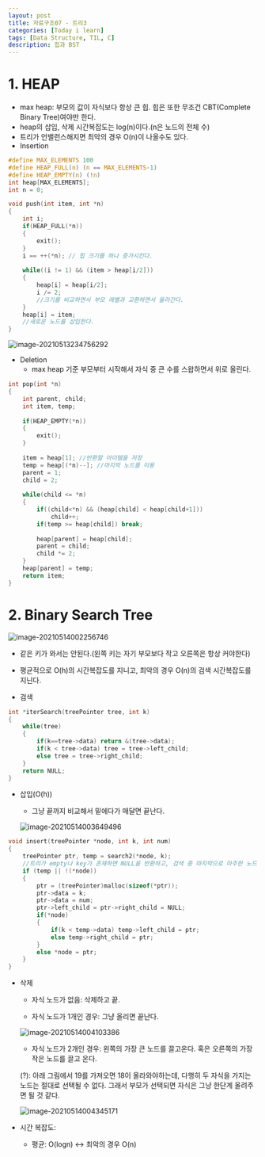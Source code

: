 ```yaml
---
layout: post
title: 자료구조07 - 트리3
categories: [Today i learn]
tags: [Data Structure, TIL, C]
description: 힙과 BST
---
```


# 1. HEAP

- max heap: 부모의 값이 자식보다 항상 큰 힙. 힙은 또한 무조건 CBT(Complete Binary Tree)여야만 한다.
- heap의 삽입, 삭제 시간복잡도는 log(n)이다.(n은 노드의 전체 수)
- 트리가 언밸런스해지면 최악의 경우 O(n)이 나올수도 있다.
- Insertion

```c
#define MAX_ELEMENTS 100
#define HEAP_FULL(n) (n == MAX_ELEMENTS-1)
#define HEAP_EMPTY(n) (!n)
int heap[MAX_ELEMENTS];
int n = 0;
```

```c
void push(int item, int *n)
{
    int i;
    if(HEAP_FULL(*n))
    {
        exit();
    }
    i == ++(*n); // 힙 크기를 하나 증가시킨다.
    
    while((i != 1) && (item > heap[i/2]))
    {
        heap[i] = heap[i/2];
        i /= 2;
        //크기를 비교하면서 부모 레벨과 교환하면서 올라간다.
    }
    heap[i] = item;
    //새로운 노드를 삽입한다.
}

```

![image-20210513234756292](https://raw.githubusercontent.com/chunyunseo/ImageRepo/image/img/image-20210513234756292.png)



- Deletion
  - max heap 기준 부모부터 시작해서 자식 중 큰 수를 스왑하면서 위로 올린다.

```c
int pop(int *n)
{
    int parent, child;
    int item, temp;
    
    if(HEAP_EMPTY(*n))
    {
        exit();
	}
    
    item = heap[1]; //반환할 아이템을 저장
    temp = heap[(*n)--]; //마지막 노드를 이용
    parent = 1;
    child = 2;
    
    while(child <= *n)
    {
        if((child<*n) && (heap[child] < heap[child+1]))
            child++;
        if(temp >= heap[child]) break;
        
        heap[parent] = heap[child];
        parent = child;
        child *= 2;
	}
    heap[parent] = temp;
    return item;
}
```



# 2. Binary Search Tree

![image-20210514002256746](https://raw.githubusercontent.com/chunyunseo/ImageRepo/image/img/image-20210514002256746.png)

- 같은 키가  와서는 안된다.(왼쪽 키는 자기 부모보다 작고 오른쪽은 항상 커야한다)

- 평균적으로 O(h)의 시간복잡도를 지니고, 최악의 경우 O(n)의 검색 시간복잡도를 지닌다.



- 검색

```c
int *iterSearch(treePointer tree, int k)
{
    while(tree)
    {
        if(k==tree->data) return &(tree->data);
        if(k < tree->data) tree = tree->left_child;
        else tree = tree->right_child;
	}
    return NULL;
}
```

- 삽입(O(h))

  - 그냥 끝까지 비교해서 밑에다가 매달면 끝난다.

  ![image-20210514003649496](https://raw.githubusercontent.com/chunyunseo/ImageRepo/image/img/image-20210514003649496.png)

```c
void insert(treePointer *node, int k, int num)
{
    treePointer ptr, temp = search2(*node, k);
    //트리가 empty나 key가 존재하면 NULL을 반환하고, 검색 중 마지막으로 마주한 노드를 반환하는 함수.
    if (temp || !(*node))
    {
        ptr = (treePointer)malloc(sizeof(*ptr));
        ptr->data = k;
        ptr->data = num;
        ptr->left_child = ptr->right_child = NULL;
        if(*node)
        {
            if(k < temp->data) temp->left_child = ptr;
            else temp->right_child = ptr;
        }
        else *node = ptr;
    }
}
```



- 삭제

  - 자식 노드가 없음: 삭제하고 끝.

  - 자식 노드가 1개인 경우: 그냥 올리면 끝난다.

  ![image-20210514004103386](https://raw.githubusercontent.com/chunyunseo/ImageRepo/image/img/image-20210514004103386.png)

  - 자식 노드가 2개인 경우:  왼쪽의 가장 큰 노드를 끌고온다. 혹은 오른쪽의 가장 작은 노드를 끌고 온다. 

  (?): 아래 그림에서 19를 가져오면 18이 올라와야하는데, 다행히 두 자식을 가지는 노드는 절대로 선택될 수 없다. 그래서 부모가 선택되면 자식은 그냥 한단계 올려주면 될 것 같다.

  ![image-20210514004345171](https://raw.githubusercontent.com/chunyunseo/ImageRepo/image/img/image-20210514004345171.png)

- 시간 복잡도:
  - 평균: O(logn) <-> 최악의 경우 O(n)